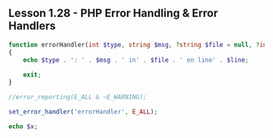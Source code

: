 ## Lesson 1.28 - PHP Error Handling & Error Handlers

```php
function errorHandler(int $type, string $msg, ?string $file = null, ?int $line = null) 
{
    echo $type . ': ' . $msg . ' in' . $file . ' on line' . $line;
    
    exit;   
}

//error_reporting(E_ALL & ~E_WARNING);

set_error_handler('errorHandler', E_ALL);

echo $x;
```